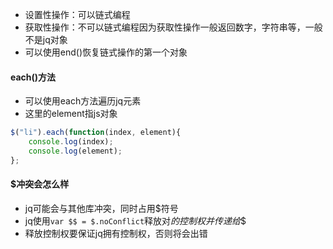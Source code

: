 - 设置性操作：可以链式编程
- 获取性操作：不可以链式编程因为获取性操作一般返回数字，字符串等，一般不是jq对象
- 可以使用end()恢复链式操作的第一个对象

#### each()方法
- 可以使用each方法遍历jq元素
- 这里的element指js对象
```js
$("li").each(function(index, element){
    console.log(index);
    console.log(element);
};
```

#### $冲突会怎么样
- jq可能会与其他库冲突，同时占用$符号
- jq使用`var $$ = $.noConflict`释放对$的控制权并传递给$$
- 释放控制权要保证jq拥有控制权，否则将会出错